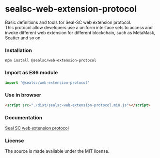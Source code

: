 # sealsc-web-extension-protocol
Basic definitions and tools for Seal-SC web extension protocol.  
This protocol allow developers use a uniform interface sets to access and invoke different web extension for different blockchain, such as MetaMask, Scatter and so on.  

### Installation  
```
npm install @sealsc/web-extension-protocol
```

### Import as ES6 module
```javascript
import "@sealsc/web-extension-protocol"
```

### Use in browser
```html
<script src="./dist/sealsc-web-extension-protocol.min.js"></script>
```

### Documentation
[Seal SC web extension protocol](https://sealsc.github.io/documents/en/web-extensions/protocol/)

### License
The source is made available under the MIT license.



